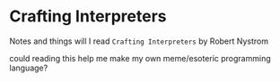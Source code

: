 # Crafting Interpreters

Notes and things will I read
```Crafting Interpreters``` by Robert Nystrom

could reading this help me make my own meme/esoteric programming language?
